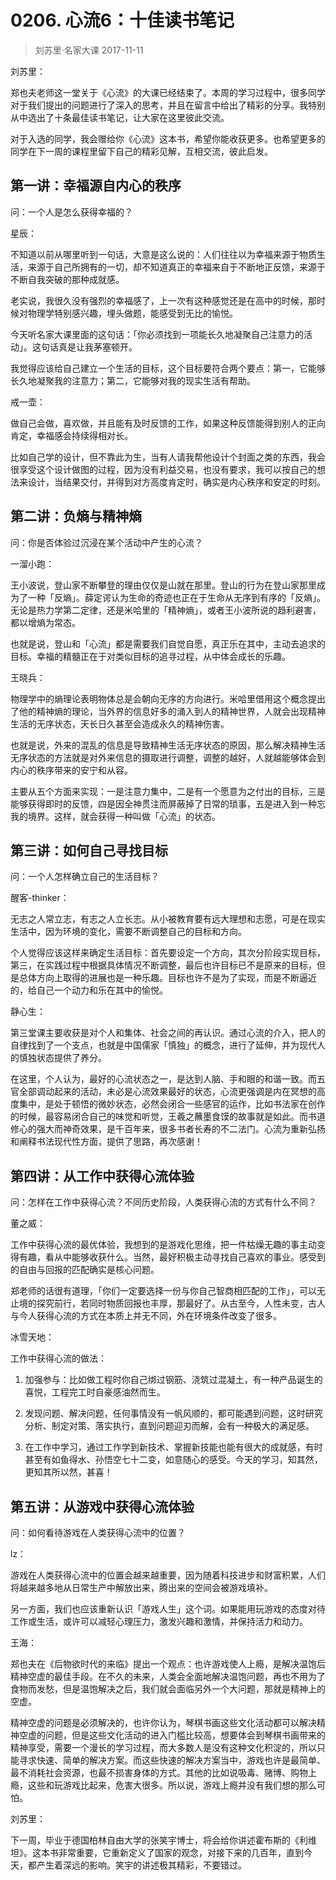 # 0206. 心流6：十佳读书笔记
> 刘苏里·名家大课
2017-11-11

刘苏里：

郑也夫老师这一堂关于《心流》的大课已经结束了。本周的学习过程中，很多同学对于我们提出的问题进行了深入的思考，并且在留言中给出了精彩的分享。我特别从中选出了十条最佳读书笔记，让大家在这里彼此交流。

对于入选的同学，我会赠给你《心流》这本书，希望你能收获更多。也希望更多的同学在下一周的课程里留下自己的精彩见解，互相交流，彼此启发。

## 第一讲：幸福源自内心的秩序

问：一个人是怎么获得幸福的？

星辰：

不知道以前从哪里听到一句话，大意是这么说的：人们往往以为幸福来源于物质生活，来源于自己所拥有的一切，却不知道真正的幸福来自于不断地正反馈，来源于不断自我突破的那种成就感。

老实说，我很久没有强烈的幸福感了，上一次有这种感觉还是在高中的时候，那时候对物理学特别感兴趣，埋头做题，能感受到无比的愉悦。

今天听名家大课里面的这句话：「你必须找到一项能长久地凝聚自己注意力的活动」。这句话真是让我茅塞顿开。

我觉得应该给自己建立一个生活的目标，这个目标要符合两个要点：第一，它能够长久地凝聚我的注意力；第二，它能够对我的现实生活有帮助。

戒一壶：

做自己会做，喜欢做，并且能有及时反馈的工作，如果这种反馈能得到别人的正向肯定，幸福感会持续得相对长。

比如自己学的设计，但不靠此为生，当有人请我帮他设计个封面之类的东西，我会很享受这个设计做图的过程，因为没有利益交易，也没有要求，我可以按自己的想法来设计，当结果交付，并得到对方高度肯定时，确实是内心秩序和安定的时刻。

## 第二讲：负熵与精神熵

问：你是否体验过沉浸在某个活动中产生的心流？

一溜小跑：

王小波说，登山家不断攀登的理由仅仅是山就在那里。登山的行为在登山家那里成为了一种「反熵」。薛定谔认为生命的奇迹也正在于生命从无序到有序的「反熵」。无论是热力学第二定律，还是米哈里的「精神熵」，或者王小波所说的趋利避害，都以增熵为常态。

也就是说，登山和「心流」都是需要我们自觉自愿，真正乐在其中，主动去追求的目标。幸福的精髓正在于对类似目标的追寻过程，从中体会成长的乐趣。

王晓兵：

物理学中的熵理论表明物体总是会朝向无序的方向进行。米哈里借用这个概念提出了他的精神熵的理论，当外界的信息好多的涌入到人的精神世界，人就会出现精神生活的无序状态，天长日久甚至会造成永久的精神伤害。

也就是说，外来的混乱的信息是导致精神生活无序状态的原因，那么解决精神生活无序状态的方法就是对外来信息的摄取进行调整，调整的越好，人就越能够体会到内心的秩序带来的安宁和从容。

主要从五个方面来实现：一是注意力集中，二是有一个愿意为之付出的目标，三是能够获得即时的反馈，四是因全神贯注而屏蔽掉了日常的琐事，五是进入到一种忘我的境界。这样，就会获得一种叫做「心流」的状态。

## 第三讲：如何自己寻找目标

问：一个人怎样确立自己的生活目标？

醒客-thinker：

无志之人常立志，有志之人立长志。从小被教育要有远大理想和志愿，可是在现实生活中，因为环境的变化，需要不断调整自己的目标和方向。

个人觉得应该这样来确定生活目标：首先要设定一个方向，其次分阶段实现目标，第三，在实践过程中根据具体情况不断调整，最后也许目标已不是原来的目标，但是总体方向上取得的进展也是一种乐趣。目标也许不是为了实现，而是不断逼近的，给自己一个动力和乐在其中的愉悦。

静心生：

第三堂课主要收获是对个人和集体、社会之间的再认识。通过心流的介入，把人的自律找到了一个支点，也就是中国儒家「慎独」的概念，进行了延伸，并为现代人的慎独状态提供了养分。

在这里，个人认为，最好的心流状态之一，是达到人脑、手和眼的和谐一致。而五官全部调动起来的活动，未必是心流效果最好的状态，心流更强调是内在冥想的高度集中，是处于顿悟的微妙状态，必然会闭合一些感官的运作，比如书法家在创作的时候，最容易闭合自己的味觉和听觉，王羲之蘸墨食馍的故事就是如此。而书道修心的强大而神奇效果，是千百年来，很多书者长寿的不二法门。心流为重新弘扬和阐释书法现代性方面，提供了思路，再次感谢！

## 第四讲：从工作中获得心流体验

问：怎样在工作中获得心流？不同历史阶段，人类获得心流的方式有什么不同？

董之威：

工作中获得心流的最优体验，我想到的是游戏化思维，把一件枯燥无趣的事主动变得有趣，看从中能够收获什么。当然，最好积极主动寻找自己喜欢的事业。感受到的自由与回报的匹配确实是核心问题。

郑老师的话很有道理，「你们一定要选择一份与你自己智商相匹配的工作」，可以无止境的探究前行，若同时物质回报也丰厚，那最好了。从古至今，人性未变，古人与今人获得心流的方式在本质上并无不同，外在环境条件改变了很多。

冰雪天地：

工作中获得心流的做法：

1. 加强参与：比如做工程时你自己绑过钢筋、浇筑过混凝土，有一种产品诞生的喜悦，工程完工时自豪感油然而生。

2. 发现问题、解决问题，任何事情没有一帆风顺的，都可能遇到问题，这时研究分析、制定对策、落实执行，直到问题迎刃而解，会有一种极大的满足感。

3. 在工作中学习，通过工作学到新技术、掌握新技能也能有很大的成就感，有时甚至有如鱼得水、孙悟空七十二变，如意随心的感受。今天的学习，知其然，更知其所以然，甚喜！

## 第五讲：从游戏中获得心流体验

问：如何看待游戏在人类获得心流中的位置？

lz：

游戏在人类获得心流中的位置会越来越重要，因为随着科技进步和财富积累，人们将越来越多地从日常生产中解放出来，腾出来的空间会被游戏填补。

另一方面，我们也应该重新认识「游戏人生」这个词。如果能用玩游戏的态度对待工作或生活，或许可以减轻心理压力，激发兴趣和激情，并保持活力和动力。

王海：

郑也夫在《后物欲时代的来临》提出一个观点：也许游戏使人上瘾，是解决温饱后精神空虚的最佳手段。在不久的未来，人类会全面地解决温饱问题，再也不用为了食物而发愁，但是温饱解决之后，我们就会面临另外一个大问题，那就是精神上的空虚。

精神空虚的问题是必须解决的，也许你认为，琴棋书画这些文化活动都可以解决精神空虚的问题，但是这些文化活动的进入门槛比较高，想要体会到琴棋书画带来的精神享受，需要一个漫长的学习过程，而大多数人是没有这种文化积淀的，所以只能寻求快速、简单的解决方案。而这些快速的解决方案当中，游戏也许是最简单、最不消耗社会资源，也最不损害身体的方式。其他的比如说吸毒、赌博、购物上瘾，这些和玩游戏比起来，危害大很多。所以说，游戏上瘾并没有我们想的那么可怕。

刘苏里：

下一周，毕业于德国柏林自由大学的张笑宇博士，将会给你讲述霍布斯的《利维坦》。这本书非常重要，它重新定义了国家的观念，对接下来的几百年，直到今天，都产生着深远的影响。笑宇的讲述极其精彩，不要错过。





